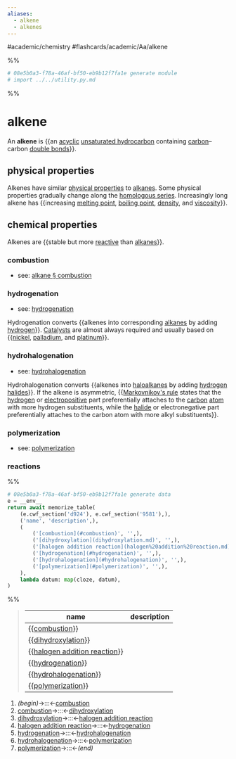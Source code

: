 ```yaml
---
aliases:
  - alkene
  - alkenes
---
```


#academic/chemistry #flashcards/academic/Aa/alkene

%%
```Python
# 08e5b0a3-f78a-46af-bf50-eb9b12f7fa1e generate module
# import ../../utility.py.md
```
%%

# alkene

An __alkene__ is {{an [acyclic](open-chain%20compound.md) [unsaturated hydrocarbon](unsaturated%20hydrocarbon.md) containing [carbon](carbon.md)–carbon [double bonds](double%20bond.md)}}. <!--SR:!2023-04-16,16,290-->

## physical properties

Alkenes have similar [physical properties](physical%20property.md) to [alkanes](alkane.md). Some physical properties gradually change along the [homologous series](homologous%20series.md). Increasingly long alkene has {{increasing [melting point](melting%20point.md), [boiling point](boiling%20point.md), [density](density.md), and [viscosity](viscosity.md)}}. <!--SR:!2023-04-10,10,270-->

## chemical properties

Alkenes are {{stable but more [reactive](reactivity%20(chemistry).md) than [alkanes](alkane.md)}}. <!--SR:!2023-04-09,10,250-->

### combustion

- see: [alkane § combustion](alkane.md#combustion)

### hydrogenation

- see: [hydrogenation](hydrogenation.md)

Hydrogenation converts {{alkenes into corresponding [alkanes](alkane.md) by adding [hydrogen](hydrogen.md)}}. [Catalysts](catalysis.md) are almost always required and usually based on {{[nickel](nickel.md), [palladium](palladium.md), and [platinum](platinum.md)}}.

### hydrohalogenation

- see: [hydrohalogenation](hyydrohalogenation.md)

Hydrohalogenation converts {{alkenes into [haloalkanes](haloalkane.md) by adding [hydrogen halides](hydrogen%20halide.md)}}. If the alkene is asymmetric, {{[Markovnikov's rule](Markovnikov's%20rule.md) states that the [hydrogen](hydrogen.md) or [electropositive](electronegativity.md) part preferentially attaches to the [carbon](carbon.md) [atom](atom.md) with more hydrogen substituents, while the [halide](halide.md) or electronegative part preferentially attaches to the carbon atom with more alkyl substituents}}.

### polymerization

- see: [polymerization](polymerization.md)

### reactions

%%
```Python
# 08e5b0a3-f78a-46af-bf50-eb9b12f7fa1e generate data
e = __env__
return await memorize_table(
	(e.cwf_section('d924'), e.cwf_section('9581'),),
	('name', 'description',),
	(
		('[combustion](#combustion)', '',),
		('[dihydroxylation](dihydroxylation.md)', '',),
		('[halogen addition reaction](halogen%20addition%20reaction.md)', '',),
		('[hydrogenation](#hydrogenation)', '',),
		('[hydrohalogenation](#hydrohalogenation)', '',),
		('[polymerization](#polymerization)', '',),
	),
	lambda datum: map(cloze, datum),
)
```
%%

<!--08e5b0a3-f78a-46af-bf50-eb9b12f7fa1e generate section="d924"--><!-- The following content is generated at 2023-04-05T09:33:57.187962+08:00. Any edits will be overridden! -->

> | name | description |
> |-|-|
> | {{[combustion](#combustion)}} |  |
> | {{[dihydroxylation](dihydroxylation.md)}} |  |
> | {{[halogen addition reaction](halogen%20addition%20reaction.md)}} |  |
> | {{[hydrogenation](#hydrogenation)}} |  |
> | {{[hydrohalogenation](#hydrohalogenation)}} |  |
> | {{[polymerization](#polymerization)}} |  | <!--SR:!2023-04-10,11,270!2023-04-13,13,290!2023-04-14,14,290-->

<!--/08e5b0a3-f78a-46af-bf50-eb9b12f7fa1e-->

<!--08e5b0a3-f78a-46af-bf50-eb9b12f7fa1e generate section="9581"--><!-- The following content is generated at 2023-04-05T09:33:57.175970+08:00. Any edits will be overridden! -->

1. _(begin)_→:::←[combustion](#combustion) <!--SR:!2023-04-13,13,290!2023-04-16,16,290-->
2. [combustion](#combustion)→:::←[dihydroxylation](dihydroxylation.md) <!--SR:!2023-04-14,14,290!2023-04-17,17,290-->
3. [dihydroxylation](dihydroxylation.md)→:::←[halogen addition reaction](halogen%20addition%20reaction.md) <!--SR:!2023-04-08,9,250!2023-04-17,17,290-->
4. [halogen addition reaction](halogen%20addition%20reaction.md)→:::←[hydrogenation](#hydrogenation) <!--SR:!2023-04-15,15,290!2023-04-15,15,290-->
5. [hydrogenation](#hydrogenation)→:::←[hydrohalogenation](#hydrohalogenation)
6. [hydrohalogenation](#hydrohalogenation)→:::←[polymerization](#polymerization)
7. [polymerization](#polymerization)→:::←_(end)_

<!--/08e5b0a3-f78a-46af-bf50-eb9b12f7fa1e-->

